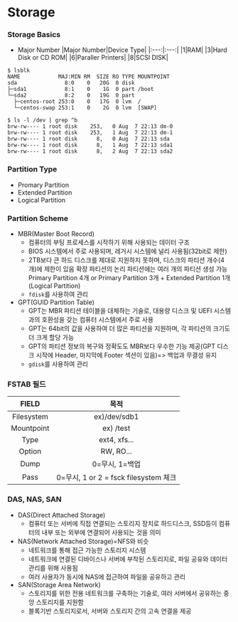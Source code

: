 # Storage
### Storage Basics
- Major Number
  |Major Number|Device Type|
  |:---:|:---:|
  |1|RAM|
  |3|Hard Disk or CD ROM|
  |6|Paraller Printers|
  |8|SCSI DISK|
```
$ lsblk
NAME            MAJ:MIN RM  SIZE RO TYPE MOUNTPOINT
sda               8:0    0   20G  0 disk 
├─sda1            8:1    0    1G  0 part /boot
└─sda2            8:2    0   19G  0 part 
  ├─centos-root 253:0    0   17G  0 lvm  /
  └─centos-swap 253:1    0    2G  0 lvm  [SWAP]

$ ls -l /dev | grep ^b
brw-rw---- 1 root disk    253,   0 Aug  7 22:13 dm-0
brw-rw---- 1 root disk    253,   1 Aug  7 22:13 dm-1
brw-rw---- 1 root disk      8,   0 Aug  7 22:13 sda
brw-rw---- 1 root disk      8,   1 Aug  7 22:13 sda1
brw-rw---- 1 root disk      8,   2 Aug  7 22:13 sda2
```
### Partition Type
- Promary Partition
- Extended Partition
- Logical Partition
### Partition Scheme
- MBR(Master Boot Record)
  - 컴퓨터의 부팅 프로세스를 시작하기 위해 사용되는 데이터 구조
  - BIOS 시스템에서 주로 사용되며, 레거시 시스템에 널리 사용됨(32bit로 제한)
  - 2TB보다 큰 하드 디스크를 제대로 지원하지 못하며, 디스크의 파티션 개수(4개)에 제한이 있음
    확장 파티션의 논리 파티션에는 여러 개의 파티션 생성 가능
    Primary Partition 4개 or Primary Partition 3개 + Extended Partition 1개(Logical Partition)
  - `fdisk`를 사용하여 관리
- GPT(GUID Partition Table)
  - GPT는 MBR 파티션 테이블을 대체하는 기술로, 대용량 디스크 및 UEFI 시스템과의 호환성을 갖는 컴퓨터 시스템에서 주로 사용
  - GPT는 64bit의 값을 사용하여 더 많은 파티션을 지원하며, 각 파티션의 크기도 더 크게 할당 가능
  - GPT의 파티션 정보의 복구와 정확도도 MBR보다 우수한 기능 제공(GPT 디스크 시작에 Header, 마지막에 Footer 섹션이 있음)=> 백업과 무결성 유지
  - `gdisk`를 사용하여 관리
### FSTAB 필드
|FIELD|목적|
|:---:|:---:|
|Filesystem|ex)/dev/sdb1|
|Mountpoint|ex) /test|
|Type|ext4, xfs...|
|Option|RW, RO...|
|Dump|0=무시, 1=백업|
|Pass|0=무시, 1 or 2 = fsck filesystem 체크|

### DAS, NAS, SAN
- DAS(Direct Attached Storage)
  - 컴퓨터 또는 서버에 직접 연결되는 스토리지 장치로 하드디스크, SSD등이 컴퓨터의 내부 또는 외부에 연결되어 사용되는 것을 의미
- NAS(Network Attached Storage)=NFS와 비슷
  - 네트워크를 통해 접근 가능한 스토리지 시스템
  - 네트워크에 연결된 디바이스나 서버에 부착된 스토리지로, 파일 공유와 데이터 관리를 위해 사용됨
  - 여러 사용자가 동시에 NAS에 접근하여 파일을 공유하고 관리
- SAN(Storage Area Network)
  - 스토리지를 위한 전용 네트워크를 구축하는 기술로, 여러 서버에서 공유하는 중앙 스토리지를 지원함
  - 블록기반 스토리지로서, 서버와 스토리지 간의 고속 연결을 제공
